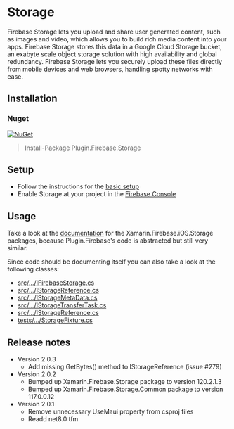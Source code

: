 # Storage

Firebase Storage lets you upload and share user generated content, such as images and video, which allows you to build rich media content into your apps. Firebase Storage stores this data in a Google Cloud Storage bucket, an exabyte scale object storage solution with high availability and global redundancy. Firebase Storage lets you securely upload these files directly from mobile devices and web browsers, handling spotty networks with ease.

## Installation
### Nuget
[![NuGet](https://img.shields.io/nuget/v/plugin.firebase.storage.svg?maxAge=86400&style=flat)](https://www.nuget.org/packages/Plugin.Firebase.Storage/)

> Install-Package Plugin.Firebase.Storage

## Setup

- Follow the instructions for the [basic setup](https://github.com/TobiasBuchholz/Plugin.Firebase/blob/master/README.md#basic-setup)
- Enable Storage at your project in the [Firebase Console](https://console.firebase.google.com/)

## Usage

Take a look at the [documentation](https://github.com/xamarin/GoogleApisForiOSComponents/blob/master/docs/Firebase/Storage/GettingStarted.md) for the Xamarin.Firebase.iOS.Storage packages, because Plugin.Firebase's code is abstracted but still very similar.

Since code should be documenting itself you can also take a look at the following classes:
- [src/.../IFirebaseStorage.cs](https://github.com/TobiasBuchholz/Plugin.Firebase/blob/master/src/Shared/Storage/IFirebaseStorage.cs)
- [src/.../IStorageReference.cs](https://github.com/TobiasBuchholz/Plugin.Firebase/blob/master/src/Shared/Storage/IStorageReference.cs)
- [src/.../IStorageMetaData.cs](https://github.com/TobiasBuchholz/Plugin.Firebase/blob/master/src/Shared/Storage/IStorageMetaData.cs)
- [src/.../IStorageTransferTask.cs](https://github.com/TobiasBuchholz/Plugin.Firebase/blob/master/src/Shared/Storage/IStorageTransferTask.cs)
- [src/.../IStorageReference.cs](https://github.com/TobiasBuchholz/Plugin.Firebase/blob/master/src/Shared/Storage/IStorageReference.cs)
- [tests/.../StorageFixture.cs](https://github.com/TobiasBuchholz/Plugin.Firebase/blob/master/tests/Plugin.Firebase.IntegrationTests/Firestore/StorageFixture.cs)

## Release notes
- Version 2.0.3
  - Add missing GetBytes() method to IStorageReference (issue #279)
- Version 2.0.2
  - Bumped up Xamarin.Firebase.Storage package to version 120.2.1.3
  - Bumped up Xamarin.Firebase.Storage.Common package to version 117.0.0.12
- Version 2.0.1
  - Remove unnecessary UseMaui property from csproj files
  - Readd net8.0 tfm
